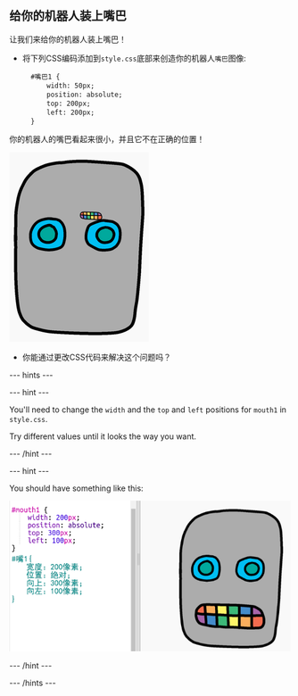 ## 给你的机器人装上嘴巴

让我们来给你的机器人装上嘴巴！

- 将下列CSS编码添加到`style.css`底部来创造你的机器人`嘴巴`图像:
    
        #嘴巴1 {
            width: 50px;
            position: absolute;
            top: 200px;
            left: 200px;
        }
        

你的机器人的嘴巴看起来很小，并且它不在正确的位置！

![截图](images/robot-mouth.png)

- 你能通过更改CSS代码来解决这个问题吗？

\--- hints \---

\--- hint \---

You'll need to change the `width` and the `top` and `left` positions for `mouth1` in `style.css`.

Try different values until it looks the way you want.

\--- /hint \---

\--- hint \---

You should have something like this:

![screenshot](images/robot-mouth-code.png)

\--- /hint \---

\--- /hints \---